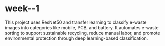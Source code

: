 # week--1
 This project uses ResNet50 and transfer learning to classify e-waste images into categories like mobile, PCB, and battery. It automates e-waste sorting to support sustainable recycling, reduce manual labor, and promote environmental protection through deep learning-based classification.
